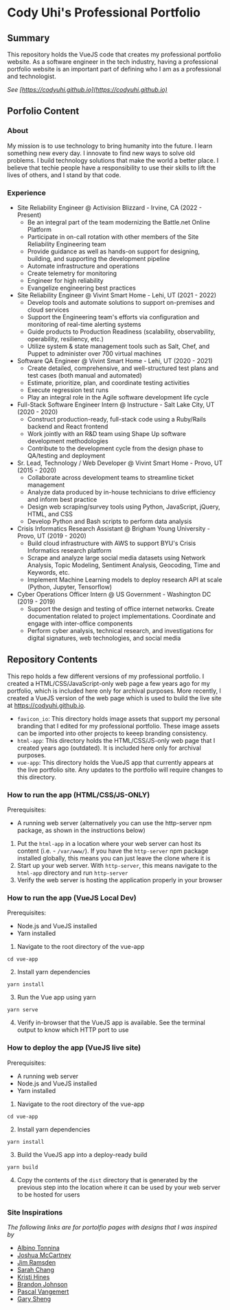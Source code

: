 # Cody Uhi's Professional Portfolio

## Summary

This repository holds the VueJS code that creates my professional portfolio website. As a software engineer in the tech industry, having a professional portfolio website is an important part of defining who I am as a professional and technologist.

_See [https://codyuhi.github.io](https://codyuhi.github.io)_

## Porfolio Content

### About

My mission is to use technology to bring humanity into the future. I learn something new every day. I innovate to find new ways to solve old problems. I build technology solutions that make the world a better place. I believe that techie people have a responsibility to use their skills to lift the lives of others, and I stand by that code.

### Experience

- Site Reliability Engineer @ Activision Blizzard - Irvine, CA (2022 - Present)
  - Be an integral part of the team modernizing the Battle.net Online Platform
  - Participate in on-call rotation with other members of the Site Reliability Engineering team
  - Provide guidance as well as hands-on support for designing, building, and supporting the development pipeline
  - Automate infrastructure and operations
  - Create telemetry for monitoring
  - Engineer for high reliability
  - Evangelize engineering best practices
- Site Reliability Engineer @ Vivint Smart Home - Lehi, UT (2021 - 2022)
  - Develop tools and automate solutions to support on-premises and cloud services
  - Support the Engineering team's efforts via configuration and monitoring of real-time alerting systems
  - Guide products to Production Readiness (scalability, observability, operability, resiliency, etc.)
  - Utilize system & state management tools such as Salt, Chef, and Puppet to administer over 700 virtual machines
- Software QA Engineer @ Vivint Smart Home - Lehi, UT (2020 - 2021)
  - Create detailed, comprehensive, and well-structured test plans and test cases (both manual and automated)
  - Estimate, prioritize, plan, and coordinate testing activities
  - Execute regression test runs
  - Play an integral role in the Agile software development life cycle
- Full-Stack Software Engineer Intern @ Instructure - Salt Lake City, UT (2020 - 2020)
  - Construct production-ready, full-stack code using a Ruby/Rails backend and React frontend
  - Work jointly with an R&D team using Shape Up software development methodologies
  - Contribute to the development cycle from the design phase to QA/testing and deployment
- Sr. Lead, Technology / Web Developer @ Vivint Smart Home - Provo, UT (2015 - 2020)
  - Collaborate across development teams to streamline ticket management
  - Analyze data produced by in-house technicians to drive efficiency and inform best practice
  - Design web scraping/survey tools using Python, JavaScript, jQuery, HTML, and CSS
  - Develop Python and Bash scripts to perform data analysis
- Crisis Informatics Research Assistant @ Brigham Young University - Provo, UT (2019 - 2020)
  - Build cloud infrastructure with AWS to support BYU's Crisis Informatics research platform
  - Scrape and analyze large social media datasets using Network Analysis, Topic Modeling, Sentiment Analysis, Geocoding, Time and Keywords, etc.
  - Implement Machine Learning models to deploy research API at scale (Python, Jupyter, Tensorflow)
- Cyber Operations Officer Intern @ US Government - Washington DC (2019 - 2019)
  - Support the design and testing of office internet networks. Create documentation related to project implementations. Coordinate and engage with inter-office components
  - Perform cyber analysis, technical research, and investigations for digital signatures, web technologies, and social media

## Repository Contents

This repo holds a few different versions of my professional portfolio. I created a HTML/CSS/JavaScript-only web page a few years ago for my portfolio, which is included here only for archival purposes. More recently, I created a VueJS version of the web page which is used to build the live site at https://codyuhi.github.io.

- `favicon_io`: This directory holds image assets that support my personal branding that I edited for my professional portfolio. These image assets can be imported into other projects to keeep branding consistency.
- `html-app`: This directory holds the HTML/CSS/JS-only web page that I created years ago (outdated). It is included here only for archival purposes.
- `vue-app`: This directory holds the VueJS app that currently appears at the live portfolio site. Any updates to the portfolio will require changes to this directory.

### How to run the app (HTML/CSS/JS-ONLY)

Prerequisites:

- A running web server (alternatively you can use the http-server npm package, as shown in the instructions below)

1. Put the `html-app` in a location where your web server can host its content (i.e. - `/var/www/`). If you have the `http-server` npm package installed globally, this means you can just leave the clone where it is
2. Start up your web server. With `http-server`, this means navigate to the `html-app` directory and run `http-server`
3. Verify the web server is hosting the application properly in your browser

### How to run the app (VueJS Local Dev)

Prerequisites:

- Node.js and VueJS installed
- Yarn installed

1. Navigate to the root directory of the vue-app

```
cd vue-app
```

2. Install yarn dependencies

```
yarn install
```

3. Run the Vue app using yarn

```
yarn serve
```

4. Verify in-browser that the VueJS app is available. See the terminal output to know which HTTP port to use

### How to deploy the app (VueJS live site)

Prerequisites:

- A running web server
- Node.js and VueJS installed
- Yarn installed

1. Navigate to the root directory of the vue-app

```
cd vue-app
```

2. Install yarn dependencies

```
yarn install
```

3. Build the VueJS app into a deploy-ready build

```
yarn build
```

4. Copy the contents of the `dist` directory that is generated by the previous step into the location where it can be used by your web server to be hosted for users

### Site Inspirations

_The following links are for portolfio pages with designs that I was inspired by_

- [Albino Tonnina](http://www.albinotonnina.com/)
- [Joshua McCartney](https://www.joshuamccartney.com/)
- [Jim Ramsden](https://jimramsden.com/#)
- [Sarah Chang](http://www.sarahlichang.com/work)
- [Kristi Hines](https://kristihines.com/)
- [Brandon Johnson](http://brandoncjohnson.com/)
- [Pascal Vangemert](http://www.pascalvangemert.nl/)
- [Gary Sheng](http://www.garysheng.com/)